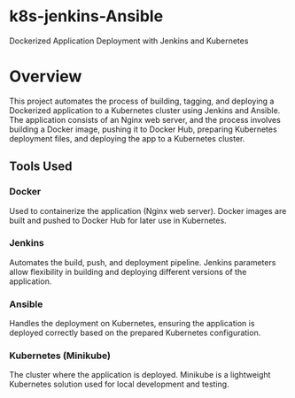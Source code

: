 # k8s-jenkins-Ansible
 Dockerized Application Deployment with Jenkins and Kubernetes

# Overview
 This project automates the process of building, tagging, and deploying a Dockerized application to a Kubernetes cluster using Jenkins and Ansible. The application consists of an Nginx web server, and the process involves building a Docker image, pushing it to Docker Hub, preparing Kubernetes deployment files, and deploying the app to a Kubernetes cluster.

## Tools Used

### Docker
Used to containerize the application (Nginx web server).
Docker images are built and pushed to Docker Hub for later use in Kubernetes.


### Jenkins
Automates the build, push, and deployment pipeline.
Jenkins parameters allow flexibility in building and deploying different versions of the application.

### Ansible
Handles the deployment on Kubernetes, ensuring the application is deployed correctly based on the prepared Kubernetes configuration.


### Kubernetes (Minikube)
The cluster where the application is deployed.
Minikube is a lightweight Kubernetes solution used for local development and testing.
